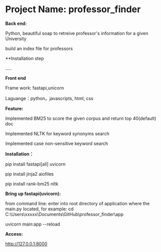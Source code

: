 # Project Name: professor_finder

**Back end:**

Python, beautiful soap to retreive professor's information for a given University

build an index file for professors

**Installation step

.....

**Front end**

Frame work: fastapi,unicorn

Laguange：python，javascripts, html, css

**Feature:**

Implemented BM25 to score the given corpus and return top 40(default) doc

Implemented NLTK for keyword synonyms search

Implemented case non-sensitive keyword search

**Installation：**

pip install fastapi[all] uvicorn

pip install jinja2 aiofiles

pip install rank-bm25 nltk

**Bring up fastapi(uvicorn):**

from command line: enter into root directory of application where the main.py located, for example:
cd C:\Users\xxxxx\Documents\GitHub\professor_finder\app

uvicorn main:app --reload

**Access:**

http://127.0.0.1:8000

